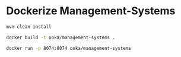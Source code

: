 # Dockerize Management-Systems

```bash
mvn clean install
```

```bash
docker build -t ooka/management-systems .
```

```bash
docker run -p 8074:8074 ooka/management-systems
```